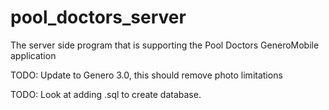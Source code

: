# pool_doctors_server
The server side program that is supporting the Pool Doctors GeneroMobile application

TODO: Update to Genero 3.0, this should remove photo limitations

TODO: Look at adding .sql to create database.
